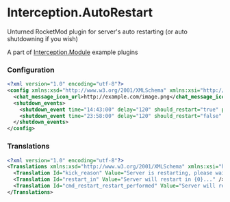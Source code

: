 # Interception.AutoRestart

Unturned RocketMod plugin for server's auto restarting (or auto shutdowning if you wish)
	
A part of [Interception.Module](https://github.com/interception-plugins/Interception.Module) example plugins

### Configuration

```xml
<?xml version="1.0" encoding="utf-8"?>
<config xmlns:xsd="http://www.w3.org/2001/XMLSchema" xmlns:xsi="http://www.w3.org/2001/XMLSchema-instance">
  <chat_message_icon_url>http://example.com/image.png</chat_message_icon_url>
  <shutdown_events>
    <shutdown_event time="14:43:00" delay="120" should_restart="true" print_messages="true" />
    <shutdown_event time="23:58:00" delay="120" should_restart="false" print_messages="true" />
  </shutdown_events>
</config>
```

### Translations

```xml
<?xml version="1.0" encoding="utf-8"?>
<Translations xmlns:xsd="http://www.w3.org/2001/XMLSchema" xmlns:xsi="http://www.w3.org/2001/XMLSchema-instance">
  <Translation Id="kick_reason" Value="Server is restarting, please wait..." />
  <Translation Id="restart_in" Value="Server will restart in {0}..." />
  <Translation Id="cmd_restart_restart_performed" Value="Server will restart in {0} seconds!" />
</Translations>
```